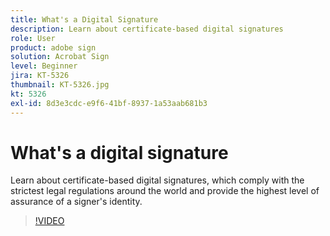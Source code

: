 ```yaml
---
title: What's a Digital Signature
description: Learn about certificate-based digital signatures
role: User
product: adobe sign
solution: Acrobat Sign
level: Beginner
jira: KT-5326
thumbnail: KT-5326.jpg
kt: 5326
exl-id: 8d3e3cdc-e9f6-41bf-8937-1a53aab681b3
---
```

# What's a digital signature

Learn about certificate-based digital signatures, which comply with the strictest legal regulations around the world and provide the highest level of assurance of a signer's identity.

>[!VIDEO](https://video.tv.adobe.com/v/343648?quality=12&learn=on&hidetitle=true)
